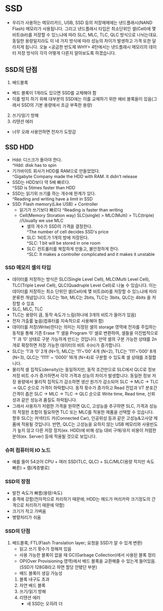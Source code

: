 # SSD
* 우리가 사용하는 메모리카드, USB, SSD 등의 저장매체에는 낸드플래시(NAND Flash) 메모리가 사용됩니다. 그리고 낸드플래시 타입은 최소단위인 셀(Cell)에 몇 비트(bit)를 저장할 수 있느냐에 따라 SLC, MLC, TLC, QLC 방식으로 나뉘는데요. 동일한 용량일지라도 이 네 가지 방식에 따라 성능의 차이가 발생하고 가격 또한 달라지게 됩니다. 오늘 <궁금한 반도체 WHY> 4탄에서는 낸드플래시 메모리의 데이터 저장 방식이 각각 어떻게 다른지 알아보도록 하겠습니다.

## SSD의 단점
1. 배드블록
 * 배드 블록이 1개라도 있으면 SSD를 교체해야 함
 * 이를 방지 하기 위해 대부분의 SSD에는 이를 교체하기 위한 예비 블록들이 있음(그래서 SSD의 기본 용량에서 조금 부족한 용량)
2. 쓰기/읽기 방해
3. 리텐션 에러
 * 너무 오래 사용안하면 전자가 도망감


## SSD HDD
* Hdd: 디스크가 돌아야 한다.  
    ^Hdd: disk has to spin
* 기가바이트 회사가 HDD를 RAM으로 만들었었다.  
    ^Gigabyte Company made the HDD with RAM. It didn't release
* SSD는 HDD보다 약 5배 빠르다.  
    ^SSD is 5times faster than HDD
* SSD는 읽기위 쓰기를 하는 개수에 한계가 있다.  
    ^Reading and writing have a limit in SSD
* SSD: Flash memory(Like USB) + Controller  
  - 읽기가 쓰기보다 빠르다
      ^Reading is faster than writing
  - Cell(Memory Storation way) SLC(single) > MLC(Multi) > TLC(triple)  //Usually we use MLC
    + 셀의 개수가 SSD의 가격을 결정한다.  
        ^The number of cell decides SSD's price
    + SLC: 1비트가 1개의 방에 저장된다.  
        ^SLC: 1 bit will be stored in one room
    + SLC: 컨트롤러를 복잡하게 만들고, 불안정하게 한다.  
        ^SLC: It makes a controller complicated and it makes it unstable



### SSD 메모리 셀의 타입
* 데이터를 저장하는 방식은 SLC(Single Level Cell), MLC(Multi Level Cell), TLC(Triple Level Cell), QLC(Quadruple Level Cell)로 나눌 수 있습니다. 이는 데이터를 저장하는 최소 단위인 셀(Cell)에 몇 비트(bit)를 저장할 수 있느냐에 따라 분류한 개념입니다. SLC는 1bit, MLC는 2bits, TLC는 3bits, QLC는 4bits 을 저장할 수 있죠
* SLC, MLC, TLC
* TLC는 용량이 큼, 동작 속도가 느림(하나에 3개의 비트가 들어가 있음)
 * 전자 가출률 높음(컴퓨터를 지속적으로 사용해야 함)
* 데이터를 저장(Write)한다는 의미는 지정된 셀의 storage 영역에 전자를 주입하는 동작을 통해 기존 Erase ‘1’ 셀을 Program ‘0’ 셀로 변환하여, 셀들을 이진법적으로 ‘1’ 과 ‘0’ 상태로 구분 가능하게 만드는 것입니다. 만약 셀의 구분 가능한 상태를 2n개로 확장하면 저장 가능한 데이터의 비트 수(n)가 증가합니다.
* SLC는 ‘1’과 ‘0’ 2개 (N=1), MLC는 ‘11’~’00’ 4개 (N=2), TLC는 ‘111’~’000’ 8개 (N=3), QLC는 ‘1111’ ~ ‘0000’ 16개 (N=4)로 구분할 수 있도록 셀 상태를 조절합니다.
* 물리적 셀 집적도(density)는 동일하지만, 동작 조건만으로 SLC에서 QLC로 정보 저장 비트 수가 증가하면서 각각 가격과 성능의 차이가 발생합니다. 동일한 정보 저장 용량에서 물리적 집적도가 감소하면 생산 원가가 감소되어 SLC → MLC → TLC → QLC 순으로 가격이 하락합니다. 동작 횟수가 증가하고 Read 전압과 VT 분포간 간격이 좁은 SLC → MLC → TLC → QLC 순으로 Write time, Read time, 신뢰성과 같은 성능과 품질도 하락됩니다. 
* 그래서 사용자가 저렴한 가격을 원하면 QLC, 고성능을 추구하면 SLC, 가격과 성능의 적절한 조합이 필요하면 TLC 또는 MLC를 적용한 제품을 선택할 수 있습니다. 향후 SLC는 커넥티드 카(Connected Car), 인공위성 등과 같은 고성능&고사양 제품에 적용될 것입니다. 반면, QLC는 고성능을 요하지 않는 USB 메모리와 사용빈도가 높지 않고 다른 저장 장치(ex. HDD)에 비해 성능 대비 구매/유지 비용이 저렴한 분야(ex. Server) 등에 적용될 것으로 보입니다.


### 슈퍼 컴퓨터의 IO 노드
* 예를 들어 54코어 CPU + 여러 SSD(TLC, QLC) + SLC/MLC(용량 작지만 속도 빠른) + 램(계층별로) 

### SSD의 장점
* 발전 속도가 빠름(용량/속도)
* 충격에 강함(전자적으로 처리하기 때문에; HDD는 헤드가 머리카락 크기정도의 간격으로 처리하기 때문에 약함)
* 크기가 작고 가벼움
* 병렬처리가 쉬움

### SSD의 단점
1. 배드블록; FTL(Flash Translation layer; 요청을 SSD가 알 수 있게 변환)
    * 읽고 쓰기 횟수가 정해져 있음
    * 사용 가능한 블록이 없을 때 GC(Garbage Collection)에서 사용된 블록 정리
    * OP(Over Provisioning 영역)에서 배드 블록을 교환해줄 수 있는게 들어있음.(SSD가 128GB라고 하면 할당 안됐던 부분)
    * 배드 블록이 생길 가능성
     1. 블록 내구도 초과
     2. 자연 배드 블록
     3. 쓰기/읽기 방해
     4. 리텐션 에러
        * 새 SSD는 오히려 더 
